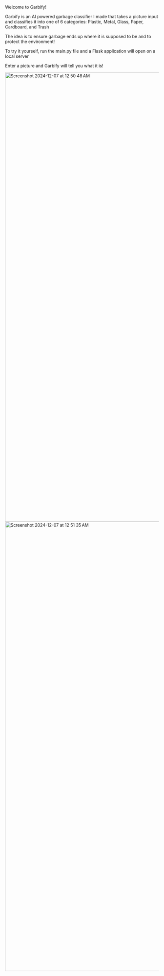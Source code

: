 Welcome to Garbify! 

Garbify is an AI powered garbage classifier I made that takes a picture input and classifies it into one of 6 categories: 
Plastic, Metal, Glass, Paper, Cardboard, and Trash

The idea is to ensure garbage ends up where it is supposed to be and to protect the environment!

To try it yourself, run the main.py file and a Flask application will open on a local server

Enter a picture and Garbify will tell you what it is!


<img width="1470" alt="Screenshot 2024-12-07 at 12 50 48 AM" src="https://github.com/user-attachments/assets/3b297fa4-ffcc-4e5c-9eb5-62e25dc102f1">

<img width="1470" alt="Screenshot 2024-12-07 at 12 51 35 AM" src="https://github.com/user-attachments/assets/baafeb40-9eb7-493c-8b7f-a66bd6704104">





